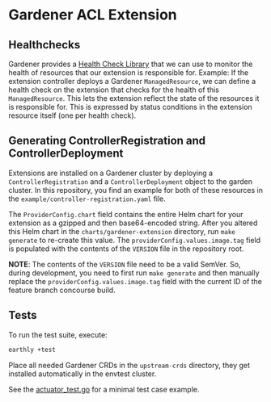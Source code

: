 # Gardener ACL Extension

## Healthchecks

Gardener provides a [Health Check Library](https://gardener.cloud/docs/gardener/extensions/healthcheck-library/)
that we can use to monitor the health of resources that our extension is
responsible for. Example: If the extension controller deploys a Gardener
`ManagedResource`, we can define a health check on the extension that checks for
the health of this `ManagedResource`. This lets the extension reflect the state
of the resources it is responsible for. This is expressed by status conditions
in the extension resource itself (one per health check).

## Generating ControllerRegistration and ControllerDeployment

Extensions are installed on a Gardener cluster by deploying a
`ControllerRegistration` and a `ControllerDeployment` object to the garden
cluster. In this repository, you find an example for both of these resources in
the `example/controller-registration.yaml` file. 

The `ProviderConfig.chart` field contains the entire Helm chart for your
extension as a gzipped and then base64-encoded string. After you altered this
Helm chart in the `charts/gardener-extension` directory, run `make generate` to
re-create this value. The `providerConfig.values.image.tag` field is populated
with the contents of the `VERSION` file in the repository root.

**NOTE**: The contents of the `VERSION` file need to be a valid SemVer. So,
during development, you need to first run `make generate` and then manually
replace the `providerConfig.values.image.tag` field with the current ID of the
feature branch concourse build.

## Tests

To run the test suite, execute:

```bash
earthly +test
```

Place all needed Gardener CRDs in the `upstream-crds` directory, they get
installed automatically in the envtest cluster.

See the [actuator_test.go](./pkg/controller/actuator_test.go) for a minimal test
case example.
